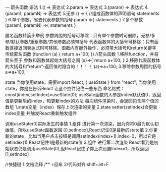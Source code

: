 一.箭头函数
语法
1.() => 表达式
2.param => 表达式
3.(param) => 表达式
4.(param1, paramN) => 表达式
5.无参
() => {
    //组成函数体的声明语句
   statements
}
6.单个参数，省去代表参数的括号
param =>{
   statements
}
7.多个参数
(param1, paramN) =>{
   statements
}

匿名函数转箭头举例
参数周围的括号可移除：只有单个参数时可删除，无参/多参/默认参数/重组参数/其他参数必须带括号
代表函数体的大括号可移除：只有函数直接返回表达式时可移除。函数内有额外操作，必须带大括号和return关键字
传统匿名函数
(function (a) {
    return a+100;
}) 
//箭头函数
1.移除function，并将箭头至于 参数和函数体起始大括号之间
(a)=>{
    return a+100;
}
2.移除代表函数体的大括号和“return”-返回值时隐含的！！！！
(a)=>a+100;
3.移除参数周围的括号
a=>a+100;

state
当你使用state，需要import React, { useState } from "react";
当你使用state，你是在告诉React 让这个控件记住一些东西
命名格式： const[index,setIndex]=useState(0);
useSate函数的入参是index默认值0，返回值是更新后的index，和更新index的方法
每次组件渲染时，会返回包含两个值的数组
1.state变量（index）保存上次渲染的变量
2.state setter(setIndex)会更新index变量 并触发React重新触发组件

调用useState(0)实际发生的事情
1.组件 进行第一次渲染，因为你将0最为默认初始值，所以useState函数返回 [0,setIndex],React记住0是最新的state值
2.你更新的state，比如当用户点击按钮是调用setIndex(Index+1),index=0，所以它是setIndex(1),React记住1是最新的state值
3.组件 进行第二次渲染 React看到是初始状态仍是调用useState(0),但React记住了你上次设置Index=1，所以返回[1,setIndex]

//快捷键
1.文档注释 /** +回车
2/代码对齐 shift+alt+F